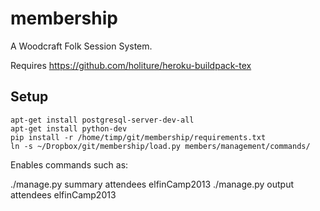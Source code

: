 membership
==========

A Woodcraft Folk Session System.


Requires https://github.com/holiture/heroku-buildpack-tex

Setup
-----
    apt-get install postgresql-server-dev-all
    apt-get install python-dev
    pip install -r /home/timp/git/membership/requirements.txt
    ln -s ~/Dropbox/git/membership/load.py members/management/commands/


Enables commands such as:

./manage.py summary attendees elfinCamp2013
./manage.py output attendees elfinCamp2013